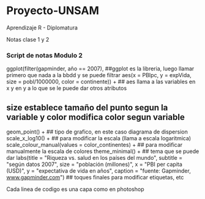 # Proyecto-UNSAM
Aprendizaje R - Diplomatura

Notas clase 1 y 2



### Script de notas Modulo 2

ggplot(filter(gapminder, año == 2007), ##ggplot es la libreria, luego llamar primero que nada a la bbdd y se puede filtrar
       aes(x = PBIpc, y = expVida, size = pobl/1000000, color = continente)) +  ## aes llama a las variables en x y en y a lo que se le puede dar otros atributos
  ## size establece tamaño del punto segun la variable y color modifica color segun variable
  geom_point() + ## tipo de grafico, en este caso diagrama de dispersion
  scale_x_log10() + ## para modificar la escala (llama a escala logaritmica)
  scale_colour_manual(values = color_continentes) + ## para modificar manualmente la escala de colores
  theme_minimal() + ## tema que se puede dar
  labs(title = "Riqueza vs. salud en los países del mundo", subtitle = "según datos 2007",
       size = "población (millones)", 
       x = "PBI per capita (USD)", y = "expectativa de vida en años",
       caption = "fuente: Gapminder, www.gapminder.com") ## toques finales para modificar etiquetas, etc
       
Cada linea de codigo es una capa como en photoshop
